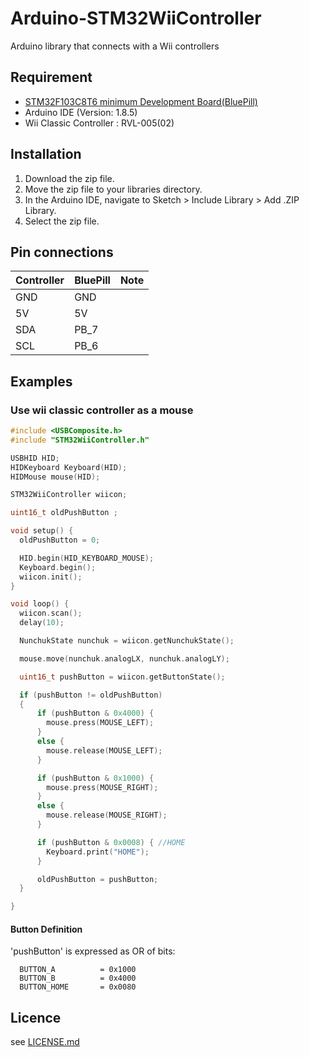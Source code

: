 # Arduino-STM32WiiController
Arduino library that connects with a Wii controllers 

## Requirement

- [STM32F103C8T6 minimum Development Board(BluePill)](https://www.aitendo.com/product/13348)
- Arduino IDE (Version: 1.8.5)
- Wii Classic Controller : RVL-005(02)

## Installation
1. Download the zip file.
2. Move the zip file to your libraries directory.
3. In the Arduino IDE, navigate to Sketch > Include Library > Add .ZIP Library.
4. Select the zip file.


##  Pin connections

|Controller  |BluePill  |Note  |
|---|---|---|
|GND  | GND ||
|5V  | 5V ||
|SDA  | PB_7 ||
|SCL  | PB_6 ||

## Examples

### Use wii classic controller as a mouse

```ESP32WiimoteDemo.ino.cpp
#include <USBComposite.h>
#include "STM32WiiController.h"

USBHID HID;
HIDKeyboard Keyboard(HID);
HIDMouse mouse(HID);

STM32WiiController wiicon;

uint16_t oldPushButton ;

void setup() {
  oldPushButton = 0;

  HID.begin(HID_KEYBOARD_MOUSE);
  Keyboard.begin();
  wiicon.init();
}

void loop() {
  wiicon.scan();
  delay(10);

  NunchukState nunchuk = wiicon.getNunchukState();

  mouse.move(nunchuk.analogLX, nunchuk.analogLY);

  uint16_t pushButton = wiicon.getButtonState();

  if (pushButton != oldPushButton)
  {
      if (pushButton & 0x4000) {
        mouse.press(MOUSE_LEFT);
      }
      else {
        mouse.release(MOUSE_LEFT);
      }

      if (pushButton & 0x1000) {
        mouse.press(MOUSE_RIGHT);
      }
      else {
        mouse.release(MOUSE_RIGHT);
      }

      if (pushButton & 0x0008) { //HOME
        Keyboard.print("HOME");
      }

      oldPushButton = pushButton;
  }

}

```

#### Button Definition
'pushButton' is expressed as OR of bits:

```
  BUTTON_A          = 0x1000
  BUTTON_B          = 0x4000
  BUTTON_HOME       = 0x0080
```

## Licence

   see [LICENSE.md](./LICENSE.md) 
   